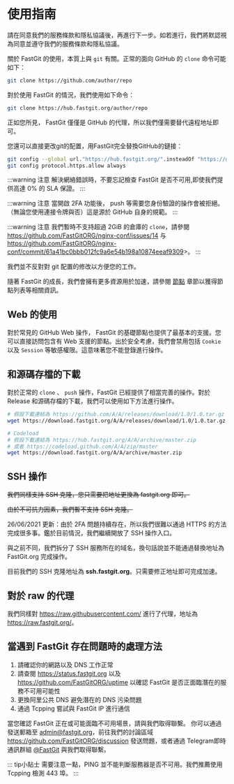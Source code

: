 # 使用指南

請在同意我們的服務條款和隱私協議後，再進行下一步。如若進行，我們將默認視為同意並遵守我們的服務條款和隱私協議。

關於 FastGit 的使用，本質上與 `git` 有關。正常的面向 GitHub 的 `clone` 命令可能如下：

```bash
git clone https://github.com/author/repo
```

對於使用 FastGit 的情況，我們使用如下命令：

```bash
git clone https://hub.fastgit.org/author/repo
```

正如您所見， FastGit 僅僅是 GitHub 的代理，所以我們僅需要替代遠程地址即可。

您還可以直接更改git的配置，用FastGit完全替換GitHub的鏈接：

```bash
git config --global url."https://hub.fastgit.org/".insteadOf "https://github.com/"
git config protocol.https.allow always
```

:::warning 注意
解決網絡錯誤時，不要忘記檢查 FastGit 是否不可用,即使我們提供高達 0% 的 SLA 保證。
:::

:::warning 注意
當開啟 2FA 功能後， push 等需要您身份驗證的操作會被拒絕。 （無論您使用連接令牌與否）這是源於 GitHub 自身的規範。
:::


:::warning 注意
我們暫時不支持超過 2GiB 的倉庫的 `clone`，請參閱 <https://github.com/FastGitORG/nginx-conf/issues/14> 与 <https://github.com/FastGitORG/nginx-conf/commit/61a41bc0bbb012fc9a6e54b198a10874eeaf9309>>。
:::

我們並不反對對 git 配置的修改以方便您的工作。

隨著 FastGit 的成長，我們會擁有更多資源用於加速，請參閱 [節點](../zh-tw/node.html) 章節以獲得節點列表等相關資訊。

## Web 的使用

對於常見的 GitHub Web 操作， FastGit 的基礎節點也提供了最基本的支援。您可以直接訪問包含有 Web 支援的節點。出於安全考慮，我們會禁用包括 `Cookie` 以及 `Session` 等敏感權限。這意味著您不能登錄進行操作。

## 和源碼存檔的下載

對於正常的 `clone` 、 `push` 操作，FastGit 已經提供了相當完善的操作。對於 Release 和源碼存檔的下載，我們可以使用如下方法進行操作。

```bash
# 假設下載連結為 https://github.com/A/A/releases/download/1.0/1.0.tar.gz
wget https://download.fastgit.org/A/A/releases/download/1.0/1.0.tar.gz

# Codeload
# 假設下載連結為 https://hub.fastgit.org/A/A/archive/master.zip
# 或者 https://codeload.github.com/A/A/zip/master
wget https://download.fastgit.org/A/A/archive/master.zip
```

## SSH 操作

~~我們同樣支持 SSH 克隆，您只需要把地址更換為 fastgit.org 即可。~~

~~由於不可抗力因素，我們暫不支持 SSH 克隆。~~

26/06/2021 更新：由於 2FA 問題持續存在，所以我們很難以通過 HTTPS 的方法完成很多事。鑑於目前情況，我們繼續開放了 SSH 操作入口。

與之前不同，我們拆分了 SSH 服務所在的域名，換句話說並不能通過替換地址為 FastGit.org 完成操作。

目前我們的 SSH 克隆地址為 **ssh.fastgit.org**。只需要修正地址即可完成加速。

## 對於 raw 的代理

我們同樣對 <https://raw.githubusercontent.com/> 進行了代理，地址為 <https://raw.fastgit.org/>。

## 當遇到 FastGit 存在問題時的處理方法

1. 請確認你的網路以及 DNS 工作正常
2. 請查閱 <https://status.fastgit.org> 以及 <https://github.com/FastGitORG/uptime> 以確認 FastGit 是否正面臨潛在的服務不可用可能性
3. 更換阿里公共 DNS 避免潛在的 DNS 污染問題
4. 通過 Tcpping 嘗試與 FastGit IP 進行通信

當您確認 FastGit 正在或可能面臨不可用場景，請與我們取得聯繫。
你可以通過發送郵箱至 [admin@fastgit.org](mailto：admin@fastgit.org)，前往我們的討論區域 <https://github.com/FastGitORG/discussion> 發送問題，或者通過 Telegram即時通訊群組 [@FastGit](https://t.me/fastgit) 與我們取得聯繫。

::: tip小貼士
需要注意一點，PING 並不能判斷服務器是否不可用。我們推薦使用 Tcpping 檢測 443 埠。
:::
